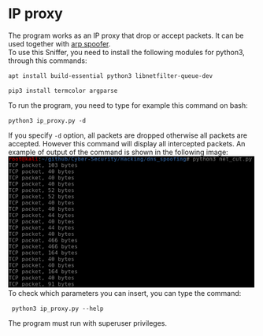 # IP proxy
The program works as an IP proxy that drop or accept packets. It can be used together with [arp spoofer](../arp_spoofer/). <br>
To use this Sniffer, you need to install the following modules for python3, through this commands:
<pre lang="bash"><code>apt install build-essential python3 libnetfilter-queue-dev</code></pre>
<pre lang="bash"><code>pip3 install termcolor argparse</code></pre>
To run the program, you need to type for example this command on bash:
<pre lang="bash"><code>python3 ip_proxy.py -d</code></pre>
If you specify <code>-d</code> option, all packets are dropped otherwise all packets are accepted. However this command will display all intercepted packets. An example of output of the command is shown in the following image:<br>
<img src="output.png" width="500" alt="output"><br>
To check which parameters you can insert, you can type the command:
<pre lang="bash"><code> python3 ip_proxy.py --help </code></pre>
The program must run with superuser privileges.

